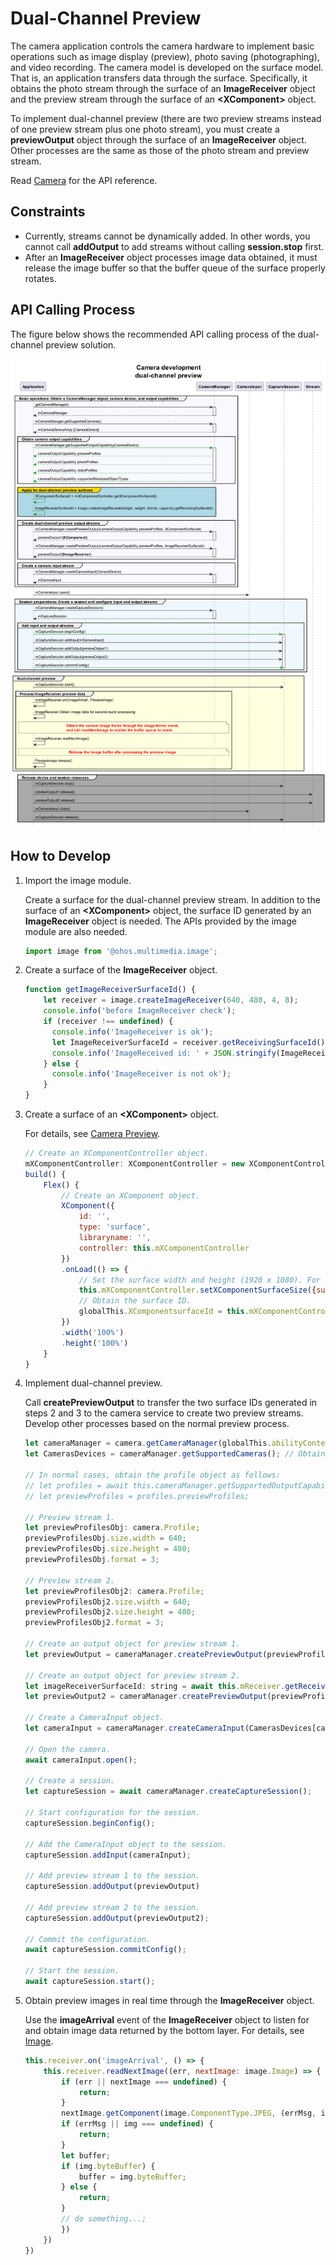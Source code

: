 # Dual-Channel Preview

The camera application controls the camera hardware to implement basic operations such as image display (preview), photo saving (photographing), and video recording. The camera model is developed on the surface model. That is, an application transfers data through the surface. Specifically, it obtains the photo stream through the surface of an **ImageReceiver** object and the preview stream through the surface of an **\<XComponent>** object.

To implement dual-channel preview (there are two preview streams instead of one preview stream plus one photo stream), you must create a **previewOutput** object through the surface of an **ImageReceiver** object. Other processes are the same as those of the photo stream and preview stream.

Read [Camera](../reference/apis/js-apis-camera.md) for the API reference.

## Constraints

- Currently, streams cannot be dynamically added. In other words, you cannot call **addOutput** to add streams without calling **session.stop** first.
- After an **ImageReceiver** object processes image data obtained, it must release the image buffer so that the buffer queue of the surface properly rotates.

## API Calling Process

The figure below shows the recommended API calling process of the dual-channel preview solution.

![dual-preview-streams-instructions](figures/dual-preview-streams-instructions.png)

## How to Develop

1. Import the image module.

   Create a surface for the dual-channel preview stream. In addition to the surface of an **\<XComponent>** object, the surface ID generated by an **ImageReceiver** object is needed. The APIs provided by the image module are also needed.

   ```js
   import image from '@ohos.multimedia.image';
   ```

2. Create a surface of the **ImageReceiver** object.

   ```js
   function getImageReceiverSurfaceId() {
       let receiver = image.createImageReceiver(640, 480, 4, 8);
       console.info('before ImageReceiver check');
       if (receiver !== undefined) {
         console.info('ImageReceiver is ok');
         let ImageReceiverSurfaceId = receiver.getReceivingSurfaceId();
         console.info('ImageReceived id: ' + JSON.stringify(ImageReceiverSurfaceId));
       } else {
         console.info('ImageReceiver is not ok');
       }
   }
   ```

3. Create a surface of an **\<XComponent>** object.

   For details, see [Camera Preview](camera-preview.md).

   ```js
   // Create an XComponentController object.
   mXComponentController: XComponentController = new XComponentController;                   
   build() {
       Flex() {
           // Create an XComponent object.
           XComponent({                                                                     
               id: '',
               type: 'surface',
               libraryname: '',
               controller: this.mXComponentController
           })
           .onLoad(() => {                                                                  
               // Set the surface width and height (1920 x 1080). For details about how to set the preview size, see the preview resolutions supported by the current device, which are obtained from previewProfilesArray.
               this.mXComponentController.setXComponentSurfaceSize({surfaceWidth:1920,surfaceHeight:1080});
               // Obtain the surface ID.
               globalThis.XComponentsurfaceId = this.mXComponentController.getXComponentSurfaceId();
           })
           .width('100%')                                                                 
           .height('100%')                                                                
       }
   }
   ```

4. Implement dual-channel preview.

   Call **createPreviewOutput** to transfer the two surface IDs generated in steps 2 and 3 to the camera service to create two preview streams. Develop other processes based on the normal preview process.

   ```js
   let cameraManager = camera.getCameraManager(globalThis.abilityContext);
   let CamerasDevices = cameraManager.getSupportedCameras(); // Obtain the supported camera devices.

   // In normal cases, obtain the profile object as follows:
   // let profiles = await this.cameraManager.getSupportedOutputCapability(CamerasDevices[cameraDeviceIndex]); // Obtain the profiles of the camera.
   // let previewProfiles = profiles.previewProfiles;

   // Preview stream 1.
   let previewProfilesObj: camera.Profile;
   previewProfilesObj.size.width = 640;
   previewProfilesObj.size.height = 480;
   previewProfilesObj.format = 3;

   // Preview stream 2.
   let previewProfilesObj2: camera.Profile;
   previewProfilesObj2.size.width = 640;
   previewProfilesObj2.size.height = 480;
   previewProfilesObj2.format = 3;

   // Create an output object for preview stream 1.
   let previewOutput = cameraManager.createPreviewOutput(previewProfilesObj, XComponentsurfaceId);

   // Create an output object for preview stream 2.
   let imageReceiverSurfaceId: string = await this.mReceiver.getReceivingSurfaceId();
   let previewOutput2 = cameraManager.createPreviewOutput(previewProfilesObj2, imageReceiverSurfaceId);

   // Create a CameraInput object.
   let cameraInput = cameraManager.createCameraInput(CamerasDevices[cameraDeviceIndex]);

   // Open the camera.
   await cameraInput.open();

   // Create a session.
   let captureSession = await cameraManager.createCaptureSession();

   // Start configuration for the session.
   captureSession.beginConfig();

   // Add the CameraInput object to the session.
   captureSession.addInput(cameraInput);

   // Add preview stream 1 to the session.
   captureSession.addOutput(previewOutput)

   // Add preview stream 2 to the session.
   captureSession.addOutput(previewOutput2);

   // Commit the configuration.
   await captureSession.commitConfig();

   // Start the session.
   await captureSession.start();
   ```

5. Obtain preview images in real time through the **ImageReceiver** object.

   Use the **imageArrival** event of the **ImageReceiver** object to listen for and obtain image data returned by the bottom layer. For details, see [Image](../reference/apis/js-apis-image.md).

   ```js
   this.receiver.on('imageArrival', () => {
       this.receiver.readNextImage((err, nextImage: image.Image) => {
           if (err || nextImage === undefined) {
               return;
           }
           nextImage.getComponent(image.ComponentType.JPEG, (errMsg, img) => {
           if (errMsg || img === undefined) {
               return;
           }
           let buffer;
           if (img.byteBuffer) {
               buffer = img.byteBuffer;
           } else {
               return;
           }
           // do something...;
           })
       })
   })
   ```

 <!--no_check--> 